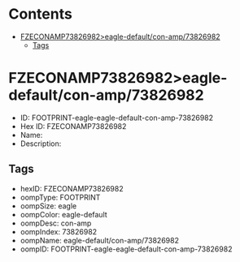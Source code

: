 



Contents
========

* [FZECONAMP73826982>eagle-default/con-amp/73826982](#fzeconamp73826982eagle-defaultcon-amp73826982)
	* [Tags](#tags)

# FZECONAMP73826982>eagle-default/con-amp/73826982

- ID: FOOTPRINT-eagle-eagle-default-con-amp-73826982
- Hex ID: FZECONAMP73826982
- Name: 
- Description: 

## Tags

- hexID: FZECONAMP73826982
- oompType: FOOTPRINT
- oompSize: eagle
- oompColor: eagle-default
- oompDesc: con-amp
- oompIndex: 73826982
- oompName: eagle-default/con-amp/73826982
- oompID: FOOTPRINT-eagle-eagle-default-con-amp-73826982
